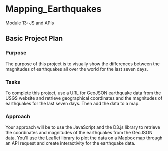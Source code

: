 # Mapping_Earthquakes
Module 13: JS and APIs

## Basic Project Plan
### Purpose

The purpose of this project is to visually show the differences between the magnitudes of earthquakes all over the world for the last seven days.

### Tasks

To complete this project, use a URL for GeoJSON earthquake data from the USGS website and retrieve geographical coordinates and the magnitudes of earthquakes for the last seven days. Then add the data to a map.

### Approach

Your approach will be to use the JavaScript and the D3.js library to retrieve the coordinates and magnitudes of the earthquakes from the GeoJSON data. You'll use the Leaflet library to plot the data on a Mapbox map through an API request and create interactivity for the earthquake data.
